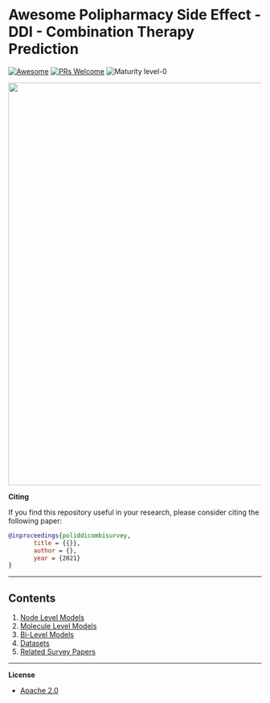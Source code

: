 # Awesome Polipharmacy Side Effect - DDI - Combination Therapy Prediction
[![Awesome](https://cdn.rawgit.com/sindresorhus/awesome/d7305f38d29fed78fa85652e3a63e154dd8e8829/media/badge.svg)](https://github.com/sindresorhus/awesome)
[![PRs Welcome](https://img.shields.io/badge/PRs-welcome-brightgreen.svg?style=flat-square)](http://makeapullrequest.com)
![Maturity level-0](https://img.shields.io/badge/Maturity%20Level-ML--0-red)


<p align="center">
  <img width="800" src="https://github.com/AstraZeneca/awesome-polipharmacy-side-effect-prediction/blob/master/survey_eyecandy_black_and_white.jpg">
</p>

**Citing**

If you find this repository useful in your research, please consider citing the following paper:

```bibtex
@inproceedings{poliddicombisurvey,
       title = {{}},
       author = {},
       year = {2021}
}
```
--------------------------------------------------------------------------------

## Contents  

1. [Node Level Models](https://github.com/AstraZeneca/awesome-machine-learning-for-combination-therapy/blob/master/chapters/node_level.md)
2. [Molecule Level Models](https://github.com/AstraZeneca/awesome-machine-learning-for-combination-therapy/blob/master/chapters/molecule_level.md)
3. [Bi-Level Models](https://github.com/AstraZeneca/awesome-machine-learning-for-combination-therapy/blob/master/chapters/bi_level.md)
4. [Datasets](https://github.com/AstraZeneca/awesome-machine-learning-for-combination-therapy/blob/master/chapters/dataset_old.md)  
5. [Related Survey Papers](https://github.com/AstraZeneca/awesome-machine-learning-for-combination-therapy/blob/master/chapters/survey.md)  

--------------------------------------------------------------------------------

**License**

- [Apache 2.0](https://github.com/AstraZeneca/awesome-machine-learning-for-combination-therapy/blob/master/LICENSE)

